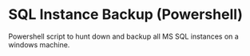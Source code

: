 # SQL Instance Backup (Powershell)
Powershell script to hunt down and backup all MS SQL instances on a windows machine.

